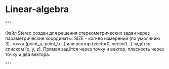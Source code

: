 # Linear-algebra
"""

Файл Stereo создан для решения стереометрических задач
через параметрические координаты.
SIZE - кол-во измерений (по умолчнию 3).
точка (point_a, point_b...) или
вектор (vector0, vector1...) задётся списком [x, y, z].
Прямая задётся через точку и вектор, плоскость через точку и два вектора.

"""
